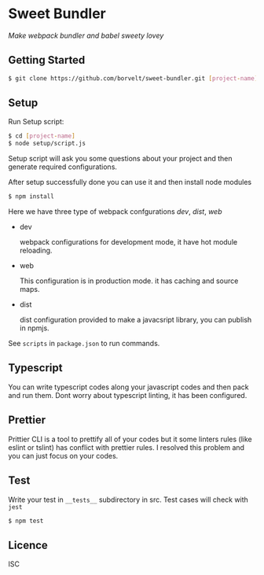 # Sweet Bundler

_Make webpack bundler and babel sweety lovey_

## Getting Started
```bash
$ git clone https://github.com/borvelt/sweet-bundler.git [project-name]
```
## Setup
Run Setup script:
```bash
$ cd [project-name]
$ node setup/script.js
```
Setup script will ask you some questions about your project and then generate required configurations.

After setup successfully done you can use it and then install node modules
```bash 
$ npm install
```
Here we have three type of webpack confgurations *dev*, *dist*, *web*
- dev

  webpack configurations for development mode, it have hot module reloading.

- web

  This configuration is in production mode. it has caching and source maps.

- dist

  dist configuration provided to make a javacsript library, you can publish in npmjs.

See `scripts` in `package.json` to run commands.

## Typescript
You can write typescript codes along your javascript codes and then pack and run them. Dont worry about typescript linting, it has been configured.

## Prettier
Prittier CLI is a tool to prettify all of your codes but it some linters rules (like eslint or tslint) has conflict with prettier rules. I resolved this problem and you can just focus on your codes.

## Test
Write your test in `__tests__` subdirectory in src.
Test cases will check with `jest`

``` bash
$ npm test
```
## Licence
ISC
